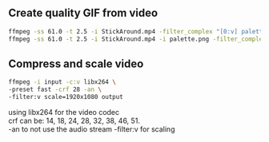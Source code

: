 ## Create quality GIF from video

```bash
ffmpeg -ss 61.0 -t 2.5 -i StickAround.mp4 -filter_complex "[0:v] palettegen" palette.png
ffmpeg -ss 61.0 -t 2.5 -i StickAround.mp4 -i palette.png -filter_complex "[0:v][1:v] paletteuse" prettyStickAround.gif
```

## Compress and scale video  
```bash
ffmpeg -i input -c:v libx264 \
-preset fast -crf 28 -an \
-filter:v scale=1920x1080 output
```
using libx264 for the video codec  
crf can be: 14, 18, 24, 28, 32, 38, 46, 51.  
-an to not use the audio stream
-filter:v for scaling
